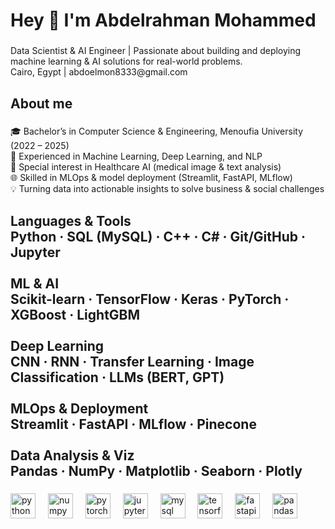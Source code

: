 <h1 align="left">Hey 👋 I'm Abdelrahman Mohammed</h1>

###

<p align="left">Data Scientist & AI Engineer | Passionate about building and deploying machine learning & AI solutions for real-world problems.<br>Cairo, Egypt |  abdoelmon8333@gmail.com</p>

###

<h2 align="left">About me</h2>

###

<p align="left">🎓 Bachelor’s in Computer Science & Engineering, Menoufia University (2022 – 2025)<br>🤖 Experienced in Machine Learning, Deep Learning, and NLP<br>🏥 Special interest in Healthcare AI (medical image & text analysis)<br>🌐 Skilled in MLOps & model deployment (Streamlit, FastAPI, MLflow)<br>💡 Turning data into actionable insights to solve business & social challenges</p>

###

<h2 align="left">Languages & Tools<br>Python · SQL (MySQL) · C++ · C# · Git/GitHub · Jupyter<br><br>ML & AI<br>Scikit-learn · TensorFlow · Keras · PyTorch · XGBoost · LightGBM<br><br>Deep Learning<br>CNN · RNN · Transfer Learning · Image Classification · LLMs (BERT, GPT)<br><br>MLOps & Deployment<br>Streamlit · FastAPI · MLflow · Pinecone<br><br>Data Analysis & Viz<br>Pandas · NumPy · Matplotlib · Seaborn · Plotly</h2>

###

<div align="left">
  <img src="https://cdn.jsdelivr.net/gh/devicons/devicon/icons/python/python-original.svg" height="40" alt="python logo"  />
  <img width="12" />
  <img src="https://cdn.jsdelivr.net/gh/devicons/devicon/icons/numpy/numpy-original.svg" height="40" alt="numpy logo"  />
  <img width="12" />
  <img src="https://cdn.jsdelivr.net/gh/devicons/devicon/icons/pytorch/pytorch-original.svg" height="40" alt="pytorch logo"  />
  <img width="12" />
  <img src="https://cdn.jsdelivr.net/gh/devicons/devicon/icons/jupyter/jupyter-original.svg" height="40" alt="jupyter logo"  />
  <img width="12" />
  <img src="https://cdn.jsdelivr.net/gh/devicons/devicon/icons/mysql/mysql-original.svg" height="40" alt="mysql logo"  />
  <img width="12" />
  <img src="https://cdn.jsdelivr.net/gh/devicons/devicon/icons/tensorflow/tensorflow-original.svg" height="40" alt="tensorflow logo"  />
  <img width="12" />
  <img src="https://cdn.jsdelivr.net/gh/devicons/devicon/icons/fastapi/fastapi-original.svg" height="40" alt="fastapi logo"  />
  <img width="12" />
  <img src="https://cdn.jsdelivr.net/gh/devicons/devicon/icons/pandas/pandas-original.svg" height="40" alt="pandas logo"  />
</div>

###
